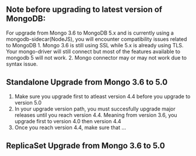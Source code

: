 ## Note before upgrading to latest version of MongoDB: 
For upgrade from Mongo 3.6 to MongoDB 5.x and is currently using a mongodb-sidecar(NodeJS), you will encounter compatibility issues related to MongoDB
    1. Mongo 3.6 is still using SSL while 5.x is already using TLS. Your mongo-driver will still connect but most of the features available to mongodb 5 will not work.
    2. Mongo connector may or may not work due to syntax issue. 

## Standalone Upgrade from Mongo 3.6 to 5.0   
1. Make sure you upgrade first to atleast version 4.4 before you upgrade to version 5.0
2. In your upgrade version path, you must succesfully upgrade major releases until you reach version 4.4. Meaning from version 3.6, you upgrade first to version 4.0 then version 4.4
3. Once you reach version 4.4, make sure that ...

## ReplicaSet Upgrade from Mongo 3.6 to 5.0